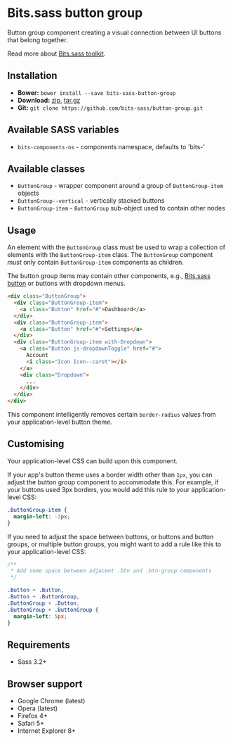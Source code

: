 # Bits.sass button group

Button group component creating a visual connection between UI buttons that belong together.

Read more about [Bits.sass toolkit](https://github.com/bits-sass/bits.sass).

## Installation

* __Bower:__ `bower install --save bits-sass-button-group`
* __Download:__ [zip](https://github.com/bits-sass/button-group/zipball/master), [tar.gz](https://github.com/bits-sass/button-group/tarball/master)
* __Git:__ `git clone https://github.com/bits-sass/button-group.git`

## Available SASS variables

* `bits-components-ns` - components namespace, defaults to 'bits-'

## Available classes

* `ButtonGroup` - wrapper component around a group of `ButtonGroup-item` objects
* `ButtonGroup--vertical` - vertically stacked buttons
* `ButtonGroup-item` - `ButtonGroup` sub-object used to contain other nodes

## Usage

An element with the `ButtonGroup` class must be used to wrap a collection of
elements with the `ButtonGroup-item` class. The `ButtonGroup` component *must*
only contain `ButtonGroup-item` components as children.

The button group items may contain other components, e.g., [Bits.sass button](https://github.com/bits-sass/button)
or buttons with dropdown menus.

```html
<div class="ButtonGroup">
  <div class="ButtonGroup-item">
    <a class="Button" href="#">Dashboard</a>
  </div>
  <div class="ButtonGroup-item">
    <a class="Button" href="#">Settings</a>
  </div>
  <div class="ButtonGroup-item with-Dropdown">
    <a class="Button js-dropdownToggle" href="#">
      Account
      <i class="Icon Icon--caret"></i>
    </a>
    <div class="Dropdown">
      ...
    </div>
  </div>
</div>
```

This component intelligently removes certain `border-radius` values from
your application-level button theme.

## Customising

Your application-level CSS can build upon this component.

If your app's button theme uses a border width other than `1px`, you can adjust the
button group component to accommodate this. For example, if your buttons used
3px borders, you would add this rule to your application-level CSS:

```scss
.ButtonGroup-item {
  margin-left: -3px;
}
```

If you need to adjust the space between buttons, or buttons and button groups,
or multiple button groups, you might want to add a rule like this to your
application-level CSS:

```scss
/**
 * Add some space between adjacent .btn and .btn-group components
 */

.Button + .Button,
.Button + .ButtonGroup,
.ButtonGroup + .Button,
.ButtonGroup + .ButtonGroup {
  margin-left: 5px;
}
```

## Requirements

* Sass 3.2+

## Browser support

* Google Chrome (latest)
* Opera (latest)
* Firefox 4+
* Safari 5+
* Internet Explorer 8+